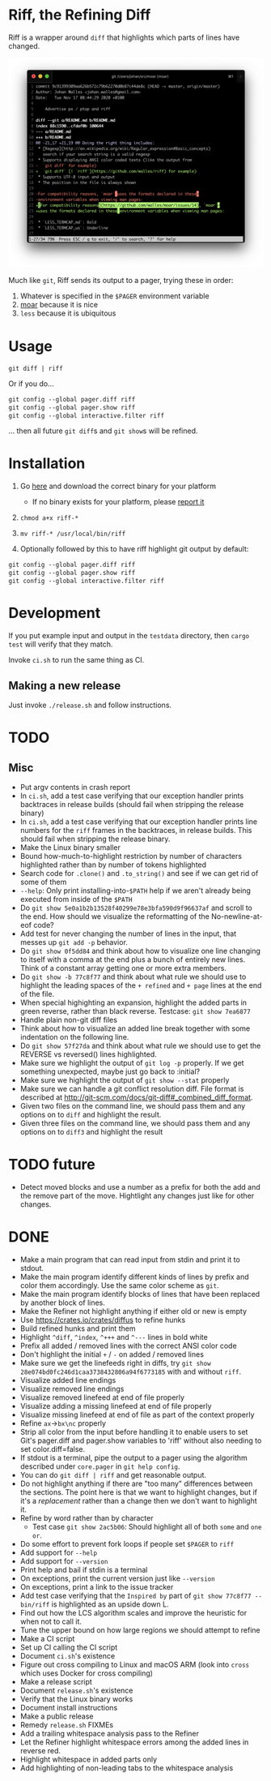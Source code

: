 # Riff, the Refining Diff

Riff is a wrapper around `diff` that highlights which parts of lines have changed.

![Screenshot of riff in action](screenshot.png 'git show')

Much like `git`, Riff sends its output to a pager, trying these in order:

1. Whatever is specified in the `$PAGER` environment variable
1. [moar](https://github.com/walles/moar) because it is nice
1. `less` because it is ubiquitous

# Usage

```
git diff | riff
```

Or if you do...

```
git config --global pager.diff riff
git config --global pager.show riff
git config --global interactive.filter riff
```

... then all future `git diff`s and `git show`s will be refined.

# Installation

1. Go [here](https://github.com/walles/riff/releases/latest) and download the
   correct binary for your platform

   - If no binary exists for your platform, please [report
     it](https://github.com/walles/riff/issues)

1. `chmod a+x riff-*`
1. `mv riff-* /usr/local/bin/riff`
1. Optionally followed by this to have riff highlight git output by default:

```
git config --global pager.diff riff
git config --global pager.show riff
git config --global interactive.filter riff
```

# Development

If you put example input and output in the `testdata` directory, then `cargo test` will verify that they match.

Invoke `ci.sh` to run the same thing as CI.

## Making a new release

Just invoke `./release.sh` and follow instructions.

# TODO

## Misc

- Put argv contents in crash report
- In `ci.sh`, add a test case verifying that our exception handler prints
  backtraces in release builds (should fail when stripping the release binary)
- In `ci.sh`, add a test case verifying that our exception handler prints line
  numbers for the `riff` frames in the backtraces, in release builds. This
  should fail when stripping the release binary.
- Make the Linux binary smaller
- Bound how-much-to-highlight restriction by number of characters highlighted
  rather than by number of tokens highlighted
- Search code for `.clone()` and `.to_string()` and see if we can get rid of
  some of them
- `--help`: Only print installing-into-`$PATH` help if we aren't already being
  executed from inside of the `$PATH`
- Do `git show 5e0a1b2b13528f40299e78e3bfa590d9f96637af` and scroll to the end.
  How should we visualize the reformatting of the No-newline-at-eof code?
- Add test for never changing the number of lines in the input, that
  messes up `git add -p` behavior.
- Do `git show 0f5dd84` and think about how to visualize one line
  changing to itself with a comma at the end plus a bunch of entirely
  new lines. Think of a constant array getting one or more extra
  members.
- Do `git show -b 77c8f77` and think about what rule we should use to
  highlight the leading spaces of the `+ refined` and `+ page` lines
  at the end of the file.
- When special highighting an expansion, highlight the added parts in green
  reverse, rather than black reverse. Testcase: `git show 7ea6877`
- Handle plain non-git diff files
- Think about how to visualize an added line break together with some
  indentation on the following line.
- Do `git show 57f27da` and think about what rule we should use to get
  the REVERSE vs reversed() lines highlighted.
- Make sure we highlight the output of `git log -p` properly. If we
  get something unexpected, maybe just go back to :initial?
- Make sure we highlight the output of `git show --stat` properly
- Make sure we can handle a git conflict
  resolution diff. File format is described at
  http://git-scm.com/docs/git-diff#_combined_diff_format.
- Given two files on the command line, we should pass them and any
  options on to `diff` and highlight the result.
- Given three files on the command line, we should pass them and any
  options on to `diff3` and highlight the result

# TODO future

- Detect moved blocks and use a number as a prefix for both the add
  and the remove part of the move. Hightlight any changes just like
  for other changes.

# DONE

- Make a main program that can read input from stdin and print it to
  stdout.
- Make the main program identify different kinds of lines by prefix
  and color them accordingly. Use the same color scheme as `git`.
- Make the main program identify blocks of lines that have been
  replaced by another block of lines.
- Make the Refiner not highlight anything if either old or new is
  empty
- Use <https://crates.io/crates/diffus> to refine hunks
- Build refined hunks and print them
- Highlight `^diff`, `^index`, `^+++` and `^---` lines in bold white
- Prefix all added / removed lines with the correct ANSI color code
- Don't highlight the initial `+` / `-` on added / removed lines
- Make sure we get the linefeeds right in diffs, try
  `git show 28e074bd0fc246d1caa3738432806a94f6773185` with and without `riff`.
- Visualize added line endings
- Visualize removed line endings
- Visualize removed linefeed at end of file properly
- Visualize adding a missing linefeed at end of file properly
- Visualize missing linefeed at end of file as part of the context
  properly
- Refine `ax`->`bx\nc` properly
- Strip all color from the input before handling it to enable users to
  set Git's pager.diff and pager.show variables to 'riff' without also
  needing to set color.diff=false.
- If stdout is a terminal, pipe the output to a pager using the
  algorithm described under `core.pager` in `git help config`.
- You can do `git diff | riff` and get reasonable output.
- Do not highlight anything if there are "too many" differences between the
  sections. The point here is that we want to highlight changes, but if it's a
  _replacement_ rather than a change then we don't want to highlight it.
- Refine by word rather than by character
  - Test case `git show 2ac5b06`: Should highlight all of both `some` and
    `one or`.
- Do some effort to prevent fork loops if people set `$PAGER` to `riff`
- Add support for `--help`
- Add support for `--version`
- Print help and bail if stdin is a terminal
- On exceptions, print the current version just like `--version`
- On exceptions, print a link to the issue tracker
- Add test case verifying that the `Inspired by` part of
  `git show 77c8f77 -- bin/riff` is highlighted as an upside down L.
- Find out how the LCS algorithm scales and improve the heuristic for
  when not to call it.
- Tune the upper bound on how large regions we should attempt to refine
- Make a CI script
- Set up CI calling the CI script
- Document `ci.sh`'s existence
- Figure out cross compiling to Linux and macOS ARM (look into `cross` which
  uses Docker for cross compiling)
- Make a release script
- Document `release.sh`'s existence
- Verify that the Linux binary works
- Document install instructions
- Make a public release
- Remedy `release.sh` FIXMEs
- Add a trailing whitespace analysis pass to the Refiner
- Let the Refiner highlight whitespace errors among the added lines in
  reverse red.
- Highlight whitespace in added parts only
- Add highlighting of non-leading tabs to the whitespace analysis
